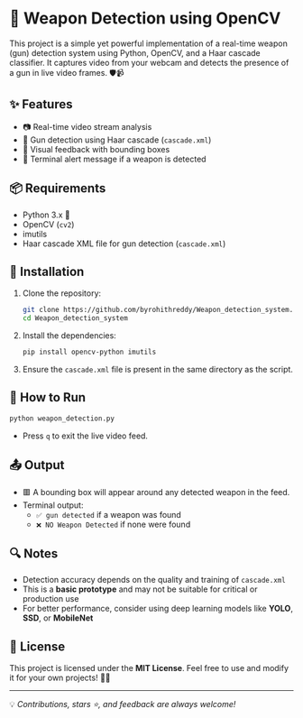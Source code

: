 # 🔫 Weapon Detection using OpenCV

This project is a simple yet powerful implementation of a real-time weapon (gun) detection system using Python, OpenCV, and a Haar cascade classifier. It captures video from your webcam and detects the presence of a gun in live video frames. 🛡️📹

## ✨ Features
- 📷 Real-time video stream analysis
- 🧠 Gun detection using Haar cascade (`cascade.xml`)
- 🔲 Visual feedback with bounding boxes
- 🔔 Terminal alert message if a weapon is detected

## 📦 Requirements
- Python 3.x 🐍
- OpenCV (`cv2`)
- imutils
- Haar cascade XML file for gun detection (`cascade.xml`)

## 🔧 Installation
1. Clone the repository:
   ```bash
   git clone https://github.com/byrohithreddy/Weapon_detection_system.git
   cd Weapon_detection_system
   ```

2. Install the dependencies:
   ```bash
   pip install opencv-python imutils
   ```

3. Ensure the `cascade.xml` file is present in the same directory as the script.

## 🚀 How to Run
```bash
python weapon_detection.py
```
- Press `q` to exit the live video feed.

## 📤 Output
- 🟥 A bounding box will appear around any detected weapon in the feed.
- Terminal output:
  - `✅ gun detected` if a weapon was found
  - `❌ NO Weapon Detected` if none were found

## 🔍 Notes
- Detection accuracy depends on the quality and training of `cascade.xml`
- This is a **basic prototype** and may not be suitable for critical or production use
- For better performance, consider using deep learning models like **YOLO**, **SSD**, or **MobileNet**

## 📄 License
This project is licensed under the **MIT License**. Feel free to use and modify it for your own projects! 🧑‍💻

---
💡 *Contributions, stars ⭐, and feedback are always welcome!*

